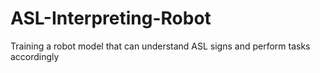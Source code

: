 # ASL-Interpreting-Robot
Training a robot model that can understand ASL signs and perform tasks accordingly
